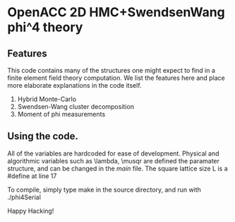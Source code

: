 # OpenACC 2D HMC+SwendsenWang phi^4 theory

## Features

This code contains many of the structures one might expect to find in a finite element
field theory computation. We list the features here and place more elaborate
explanations in the code itself.

1. Hybrid Monte-Carlo
2. Swendsen-Wang cluster decomposition
3. Moment of phi measurements

## Using the code.

All of the variables are hardcoded for ease of development. Physical and algorithmic
variables such as \lambda, \musqr are defined the paramater structure, and can be
changed in the *main* file. The square lattice size L is a #define at line 17

To compile, simply type make in the source directory, and run with ./phi4Serial

Happy Hacking!
